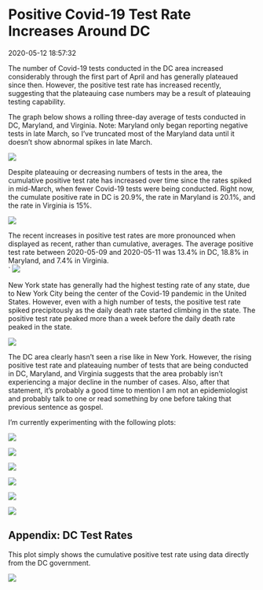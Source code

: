 Positive Covid-19 Test Rate Increases Around DC
================

2020-05-12 18:57:32

The number of Covid-19 tests conducted in the DC area increased
considerably through the first part of April and has generally plateaued
since then. However, the positive test rate has increased recently,
suggesting that the plateauing case numbers may be a result of
plateauing testing capability.

The graph below shows a rolling three-day average of tests conducted in
DC, Maryland, and Virginia. Note: Maryland only began reporting negative
tests in late March, so I’ve truncated most of the Maryland data until
it doesn’t show abnormal spikes in late March.

![](Pos_Test_Rate_files/figure-gfm/dmv_testing_numbers-1.png)<!-- -->

Despite plateauing or decreasing numbers of tests in the area, the
cumulative positive test rate has increased over time since the rates
spiked in mid-March, when fewer Covid-19 tests were being conducted.
Right now, the cumulate positive rate in DC is 20.9%, the rate in
Maryland is 20.1%, and the rate in Virginia is 15%.

![](Pos_Test_Rate_files/figure-gfm/pos_rate_cumulative-1.png)<!-- -->

The recent increases in positive test rates are more pronounced when
displayed as recent, rather than cumulative, averages. The average
positive test rate between 2020-05-09 and 2020-05-11 was 13.4% in DC,
18.8% in Maryland, and 7.4% in Virginia.  
\` ![](Pos_Test_Rate_files/figure-gfm/rolling_pos_rate-1.png)<!-- -->

New York state has generally had the highest testing rate of any state,
due to New York City being the center of the Covid-19 pandemic in the
United States. However, even with a high number of tests, the positive
test rate spiked precipitously as the daily death rate started climbing
in the state. The positive test rate peaked more than a week before the
daily death rate peaked in the state.

![](Pos_Test_Rate_files/figure-gfm/ny_plot-1.png)<!-- -->

The DC area clearly hasn’t seen a rise like in New York. However, the
rising positive test rate and plateauing number of tests that are being
conducted in DC, Maryland, and Virginia suggests that the area probably
isn’t experiencing a major decline in the number of cases. Also, after
that statement, it’s probably a good time to mention I am not an
epidemiologist and probably talk to one or read something by one before
taking that previous sentence as gospel.

I’m currently experimenting with the following plots:

![](Pos_Test_Rate_files/figure-gfm/unnamed-chunk-1-1.png)<!-- -->

![](Pos_Test_Rate_files/figure-gfm/unnamed-chunk-2-1.png)<!-- -->

![](Pos_Test_Rate_files/figure-gfm/unnamed-chunk-3-1.png)<!-- -->

![](Pos_Test_Rate_files/figure-gfm/unnamed-chunk-4-1.png)<!-- -->

![](Pos_Test_Rate_files/figure-gfm/unnamed-chunk-5-1.png)<!-- -->

![](Pos_Test_Rate_files/figure-gfm/unnamed-chunk-6-1.png)<!-- -->

## Appendix: DC Test Rates

This plot simply shows the cumulative positive test rate using data
directly from the DC government.

![](Pos_Test_Rate_files/figure-gfm/dc_data-1.png)<!-- -->
